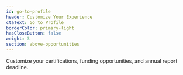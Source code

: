 ```yaml
---
id: go-to-profile
header: Customize Your Experience
ctaText: Go to Profile
borderColor: primary-light
hasCloseButton: false
weight: 3
section: above-opportunities
---
```


Customize your certifications, funding opportunities, and annual report deadline.
